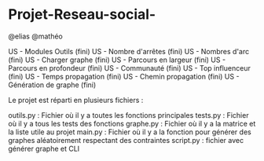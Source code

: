 # Projet-Reseau-social-
@elias
@mathéo

US - Modules Outils (fini)
US - Nombre d'arrêtes (fini)
US - Nombres d'arc (fini)
US - Charger graphe (fini)
US - Parcours en largeur (fini)
US - Parcours en profondeur (fini)
US - Communauté (fini)
US - Top influenceur (fini)
US - Temps propagation (fini)
US - Chemin propagation (fini)
US - Génération de graphe (fini)

Le projet est réparti en plusieurs fichiers :

outils.py : Fichier où il y a toutes les fonctions principales 
tests.py : Fichier où il y a tous les tests des fonctions
graphe.py : Fichier où il y a la matrice et la liste utile au projet
main.py : Fichier où il y a la fonction pour générer des graphes aléatoirement respectant des contraintes
script.py : fichier avec générer graphe et CLI 
